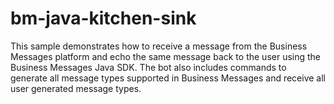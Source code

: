 # bm-java-kitchen-sink
This sample demonstrates how to receive a message from the Business Messages platform and echo the same message back to the user using the Business Messages Java SDK. The bot also includes commands to generate all message types supported in Business Messages and receive all user generated message types.
